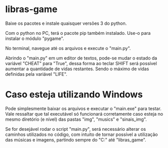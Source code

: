 # libras-game

Baixe os pacotes e instale quaisquer versões 3 do python.

Com o python no PC, terá o pacote pip também instalado. Use-o para instalar o módulo "pygame".

No terminal, navegue até os arquivos e execute o "main.py".

Abrindo o "main.py" em um editor de textos, pode-se mudar o estado da variável "CHEAT" para "True", dessa forma ao teclar
SHIFT será possível aumentar a quantidade de vidas restantes. Sendo o máximo de vidas definidas pela variável "LIFE".

# Caso esteja utilizando Windows

Pode simplesmente baixar os arquivos e executar o "main.exe" para testar. Vale ressaltar que tal executável só funcionará corretamente caso esteja no mesmo diretório (e nível) das pastas "img", "musics" e "sinais_img".

Se for desejável rodar o script "main.py", será necessário alterar os caminhos utilizados no código, com intuito de tornar possível a utilização das músicas e imagens, partindo sempre do "C:" até "libras_game".
